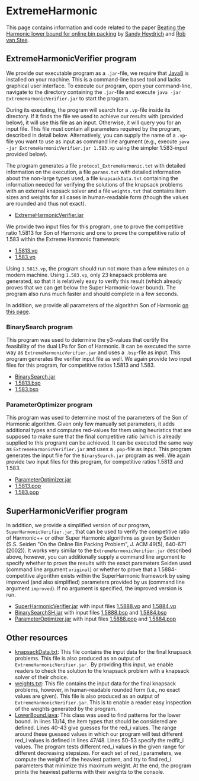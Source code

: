 # ExtremeHarmonic

This page contains information and code related to the paper [Beating the Harmonic lower bound for online bin packing](https://arxiv.org/abs/1511.00876) by [Sandy Heydrich](http://people.mpi-inf.mpg.de/~heydrich/) and [Rob van Stee](http://www.cs.le.ac.uk/people/rvs4/). 

## ExtremeHarmonicVerifier program

We provide our executable program as a `.jar`-file, we require that [Java8](http://www.oracle.com/technetwork/java/javase/downloads/jre8-downloads-2133155.html) is installed on your machine. This is a command-line based tool and lacks graphical user interface. To execute our program, open your command-line, navigate to the directory containing the `.jar`-file and execute `java -jar ExtremeHarmonicVerifier.jar` to start the program.

During its executing, the program will search for a `.vp`-file inside its directory. If it finds the file we used to achieve our results with (provided below), it will use this file as an input. Otherwise, it will query you for an input file. This file must contain all parameters required by the program, described in detail below. Alternatively, you can supply the name of a `.vp`-file you want to use as input as command line argument (e.g., execute `java -jar ExtremeHarmonicVerifier.jar 1.583.vp` using the simpler 1.583-input provided below).

The program generates a file `protocol_ExtremeHarmonic.txt` with detailed information on the execution, a file `params.txt` with detailed information about the non-large types used, a file `knapsackData.txt` containing the information needed for verifying the solutions of the knapsack problems with an external knapsack solver and a file `weights.txt` that contains item sizes and weights for all cases in human-readable form (though the values are rounded and thus not exact).
* [ExtremeHarmonicVerifier.jar](https://github.com/sheydrich/ExtremeHarmonic/blob/master/executables/ExtremeHarmonicVerifier.jar)

We provide two input files for this program, one to prove the competitive ratio 1.5813 for Son of Harmonic and one to prove the competitive ratio of 1.583 within the Extreme Harmonic framework:
* [1.5813.vp](https://github.com/sheydrich/ExtremeHarmonic/blob/master/executables/1.5813.vp) 
* [1.583.vp](https://github.com/sheydrich/ExtremeHarmonic/blob/master/executables/1.583.vp) 

Using `1.5813.vp`, the program should run not more than a few minutes on a modern machine. Using `1.583.vp`, only 23 knapsack problems are generated, so that it is relatively easy to verify this result (which already proves that we can get below the Super Harmonic-lower bound). The program also runs much faster and should complete in a few seconds.

In addition, we provide all parameters of the algorithm Son of Harmonic [on this page](https://sheydrich.github.io/ExtremeHarmonic/full-param-table.html).

### BinarySearch program

This program was used to determine the y3-values that certify the feasibility of the dual LPs for Son of Harmonic. It can be executed the same way as `ExtremeHarmonicVerifier.jar` and uses a `.bsp`-file as input. This program generates the verifier input file as well. We again provide two input files for this program, for competitive ratios 1.5813 and 1.583.
* [BinarySearch.jar](https://github.com/sheydrich/ExtremeHarmonic/blob/master/executables/BinarySearch.jar)
* [1.5813.bsp](https://github.com/sheydrich/ExtremeHarmonic/blob/master/executables/1.5813.bsp)
* [1.583.bsp](https://github.com/sheydrich/ExtremeHarmonic/blob/master/executables/1.583.bsp)

### ParameterOptimizer program

This program was used to determine most of the parameters of the Son of Harmonic algorithm. Given only few manually set parameters, it adds additional types and computes red-values for them using heuristics that are supposed to make sure that the final competitive ratio (which is already supplied to this program) can be achieved. It can be executed the same way as `ExtremeHarmonicVerifier.jar` and uses a `.pop`-file as input. This program generates the input file for the `BinarySearch.jar` program as well. We again provide two input files for this program, for competitive ratios 1.5813 and 1.583.
* [ParameterOptimizer.jar](https://github.com/sheydrich/ExtremeHarmonic/blob/master/executables/ParameterOptimizer.jar)
* [1.5813.pop](https://github.com/sheydrich/ExtremeHarmonic/blob/master/executables/1.5813.pop)
* [1.583.pop](https://github.com/sheydrich/ExtremeHarmonic/blob/master/executables/1.583.pop)

## SuperHarmonicVerifier program

In addition, we provide a simplified version of our program, `SuperHarmonicVerifier.jar`, that can be used to verify the competitive ratio of Harmonic++ or other Super Harmonic algorithms as given by Seiden (S.S. Seiden "On the Online Bin Packing Problem", J. ACM 49(5), 640-671 (2002)). It works very similar to the `ExtremeHarmonicVerifier.jar` described above, however, you can additionally supply a command line argument to specify whether to prove the results with the exact parameters Seiden used (command line argument `original`) or whether to prove that a 1.5884-competitive algorithm exists within the SuperHarmonic framework by using improved (and also simplified) parameters provided by us (command line argument `improved`). If no argument is specified, the improved version is run.

* [SuperHarmonicVerifier.jar](https://github.com/sheydrich/ExtremeHarmonic/blob/master/executables/SuperHarmonicVerifier.jar) with input files [1.5888.vp](https://github.com/sheydrich/ExtremeHarmonic/blob/master/executables/1.5888.vp) and [1.5884.vp](https://github.com/sheydrich/ExtremeHarmonic/blob/master/executables/1.5884.vp)
* [BinarySearchSH.jar](https://github.com/sheydrich/ExtremeHarmonic/blob/master/executables/BinarySearchSH.jar) with input files [1.5888.bsp](https://github.com/sheydrich/ExtremeHarmonic/blob/master/executables/1.5888.bsp) and [1.5884.bsp](https://github.com/sheydrich/ExtremeHarmonic/blob/master/executables/1.5884.bsp)
* [ParameterOptimizer.jar](https://github.com/sheydrich/ExtremeHarmonic/blob/master/executables/ParameterOptimizerSH.jar) with input files [1.5888.pop](https://github.com/sheydrich/ExtremeHarmonic/blob/master/executables/1.5888.pop) and [1.5884.pop](https://github.com/sheydrich/ExtremeHarmonic/blob/master/executables/1.5884.pop)

## Other resources

* [knapsackData.txt](https://github.com/sheydrich/ExtremeHarmonic/blob/master/knapsackData.txt): This file contains the input data for the final knapsack problems. This file is also produced as an output of `ExtremeHarmonicVerifier.jar.` By providing this input, we enable readers to check the solution to the knapsack problem with a knapsack solver of their choice.
* [weights.txt](https://github.com/sheydrich/ExtremeHarmonic/blob/master/weights.txt): This file contains the input data for the final knapsack problems, however, in human-readable rounded form (i.e., no exact values are given). This file is also produced as an output of `ExtremeHarmonicVerifier.jar`. This is to enable a reader easy inspection of the weights generated by the program.
* [LowerBound.java](https://github.com/sheydrich/ExtremeHarmonic/blob/master/src/LowerBound.java): This class was used to find patterns for the lower bound. In lines 13/14, the item types that should be considered are defined. Lines 40-43 give guesses for the red_i values. The range around these guessed values in which our program will test different red_i values is defined in lines 47/48. Lines 50-53 specify the redfit_i values. The program tests different red_i values in the given range for different decreasing stepsizes. For each set of red_i parameters, we compute the weight of the heaviest pattern, and try to find red_i parameters that minimize this maximum weight. At the end, the program prints the heaviest patterns with their weights to the console.
